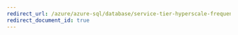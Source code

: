 ```yaml
---
redirect_url: /azure/azure-sql/database/service-tier-hyperscale-frequently-asked-questions-faq
redirect_document_id: true
---
```

